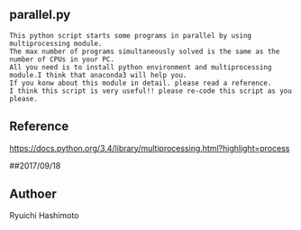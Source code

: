 parallel.py
-----------
	This python script starts some programs in parallel by using multiprocessing module.
	The max number of programs simultaneously solved is the same as the number of CPUs in your PC.
	All you need is to install python environment and multiprocessing module.I think that anaconda3 will help you.
	If you konw about this module in detail. please read a reference.
	I think this script is very useful!! please re-code this script as you please.
		
Reference
-----------
https://docs.python.org/3.4/library/multiprocessing.html?highlight=process




##2017/09/18
## Authoer 

Ryuichi Hashimoto
